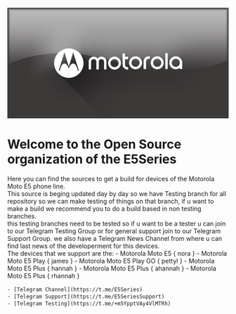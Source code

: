 ![E5Series](https://github.com/E5Series/.github/raw/main/profile/banner.png)

# Welcome to the Open Source organization of the E5Series

Here you can find the sources to get a build for devices of the Motorola Moto E5 phone line.  
This source is beging updated day by day so we have Testing branch for all repository so we can make testing of things on that branch, if u want to make a build we recommend you to do a build based in non testing branches.  
this testing branches need to be tested so if u want to be a tester u can join to our Telegram Testing Group or for general support join to our Telegram Support Group. we also have a Telegram News Channel from where u can find last news of the developerment for this devices.  
The devices that we support are the:
      - Motorola Moto E5 { nora }
      - Motorola Moto E5 Play { james }
      - Motorola Moto E5 Play GO { pettyl }
      - Motorola Moto E5 Plus { hannah }
      - Motorola Moto E5 Plus { ahannah }
      - Motorola Moto E5 Plus { rhannah }

    - [Telegram Channel](https://t.me/E5Series)
    - [Telegram Support](https://t.me/E5SeriesSupport)
    - [Telegram Testing](https://t.me/+m5YpptVAy4VlMTRh)

